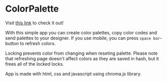 # ColorPalette

Visit [this link](https://marialaricheva.github.io/ColorPalette) to check it out!

With this simple app you can create color palettes, copy color codes and send palettes to your designer.
If you use mobile, you can press `space bar`-button to refresh colors. 

Locking prevents color from changing when reseting palette.
Please note that refreshing page doesn't affect colors as they are saved in hash, but it frees all of the locked locks.

App is made with html, css and javascript using chroma.js library.
